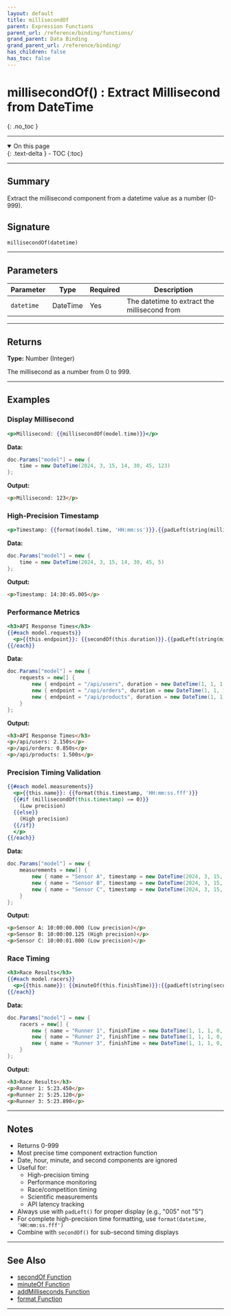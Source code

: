 ```yaml
---
layout: default
title: millisecondOf
parent: Expression Functions
parent_url: /reference/binding/functions/
grand_parent: Data Binding
grand_parent_url: /reference/binding/
has_children: false
has_toc: false
---
```


# millisecondOf() : Extract Millisecond from DateTime
{: .no_toc }

---

<details open class='top-toc' markdown="block">
  <summary>
    On this page
  </summary>
  {: .text-delta }
- TOC
{:toc}
</details>

---

## Summary

Extract the millisecond component from a datetime value as a number (0-999).

## Signature

```
millisecondOf(datetime)
```

---

## Parameters

| Parameter | Type | Required | Description |
|-----------|------|----------|-------------|
| `datetime` | DateTime | Yes | The datetime to extract the millisecond from |

---

## Returns

**Type:** Number (Integer)

The millisecond as a number from 0 to 999.

---

## Examples

### Display Millisecond

```handlebars
<p>Millisecond: {{millisecondOf(model.time)}}</p>
```

**Data:**
```csharp
doc.Params["model"] = new {
    time = new DateTime(2024, 3, 15, 14, 30, 45, 123)
};
```

**Output:**
```html
<p>Millisecond: 123</p>
```

### High-Precision Timestamp

```handlebars
<p>Timestamp: {{format(model.time, 'HH:mm:ss')}}.{{padLeft(string(millisecondOf(model.time)), 3, '0')}}</p>
```

**Data:**
```csharp
doc.Params["model"] = new {
    time = new DateTime(2024, 3, 15, 14, 30, 45, 5)
};
```

**Output:**
```html
<p>Timestamp: 14:30:45.005</p>
```

### Performance Metrics

```handlebars
<h3>API Response Times</h3>
{{#each model.requests}}
  <p>{{this.endpoint}}: {{secondOf(this.duration)}}.{{padLeft(string(millisecondOf(this.duration)), 3, '0')}}s</p>
{{/each}}
```

**Data:**
```csharp
doc.Params["model"] = new {
    requests = new[] {
        new { endpoint = "/api/users", duration = new DateTime(1, 1, 1, 0, 0, 2, 150) },
        new { endpoint = "/api/orders", duration = new DateTime(1, 1, 1, 0, 0, 0, 850) },
        new { endpoint = "/api/products", duration = new DateTime(1, 1, 1, 0, 0, 1, 500) }
    }
};
```

**Output:**
```html
<h3>API Response Times</h3>
<p>/api/users: 2.150s</p>
<p>/api/orders: 0.850s</p>
<p>/api/products: 1.500s</p>
```

### Precision Timing Validation

```handlebars
{{#each model.measurements}}
  <p>{{this.name}}: {{format(this.timestamp, 'HH:mm:ss.fff')}}
  {{#if (millisecondOf(this.timestamp) == 0)}}
    (Low precision)
  {{else}}
    (High precision)
  {{/if}}
  </p>
{{/each}}
```

**Data:**
```csharp
doc.Params["model"] = new {
    measurements = new[] {
        new { name = "Sensor A", timestamp = new DateTime(2024, 3, 15, 10, 0, 0, 0) },
        new { name = "Sensor B", timestamp = new DateTime(2024, 3, 15, 10, 0, 0, 125) },
        new { name = "Sensor C", timestamp = new DateTime(2024, 3, 15, 10, 0, 1, 0) }
    }
};
```

**Output:**
```html
<p>Sensor A: 10:00:00.000 (Low precision)</p>
<p>Sensor B: 10:00:00.125 (High precision)</p>
<p>Sensor C: 10:00:01.000 (Low precision)</p>
```

### Race Timing

```handlebars
<h3>Race Results</h3>
{{#each model.racers}}
  <p>{{this.name}}: {{minuteOf(this.finishTime)}}:{{padLeft(string(secondOf(this.finishTime)), 2, '0')}}.{{padLeft(string(millisecondOf(this.finishTime)), 3, '0')}}</p>
{{/each}}
```

**Data:**
```csharp
doc.Params["model"] = new {
    racers = new[] {
        new { name = "Runner 1", finishTime = new DateTime(1, 1, 1, 0, 5, 23, 450) },
        new { name = "Runner 2", finishTime = new DateTime(1, 1, 1, 0, 5, 25, 120) },
        new { name = "Runner 3", finishTime = new DateTime(1, 1, 1, 0, 5, 23, 890) }
    }
};
```

**Output:**
```html
<h3>Race Results</h3>
<p>Runner 1: 5:23.450</p>
<p>Runner 2: 5:25.120</p>
<p>Runner 3: 5:23.890</p>
```

---

## Notes

- Returns 0-999
- Most precise time component extraction function
- Date, hour, minute, and second components are ignored
- Useful for:
  - High-precision timing
  - Performance monitoring
  - Race/competition timing
  - Scientific measurements
  - API latency tracking
- Always use with `padLeft()` for proper display (e.g., "005" not "5")
- For complete high-precision time formatting, use `format(datetime, 'HH:mm:ss.fff')`
- Combine with `secondOf()` for sub-second timing displays

---

## See Also

- [secondOf Function](./secondOf.md)
- [minuteOf Function](./minuteOf.md)
- [addMilliseconds Function](./addMilliseconds.md)
- [format Function](./format.md)

---
